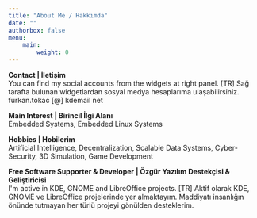 ```yaml
---
title: "About Me / Hakkımda"
date: ""
authorbox: false
menu:
    main:
        weight: 0
---
```


**Contact | İletişim** </br>
You can find my social accounts from the widgets at right panel.
[TR] Sağ tarafta bulunan widgetlardan sosyal medya hesaplarıma ulaşabilirsiniz.
furkan.tokac [@] kdemail net

**Main Interest | Birincil İlgi Alanı** </br>
Embedded Systems, Embedded Linux Systems

**Hobbies | Hobilerim** </br>
Artificial Intelligence, Decentralization, Scalable Data Systems, Cyber-Security, 3D Simulation, Game Development

**Free Software Supporter & Developer | Özgür Yazılım Destekçisi & Geliştiricisi** </br>
I'm active in KDE, GNOME and LibreOffice projects.
[TR] Aktif olarak KDE, GNOME ve LibreOffice projelerinde yer almaktayım. Maddiyatı insanlığın önünde tutmayan her türlü projeyi gönülden desteklerim.
